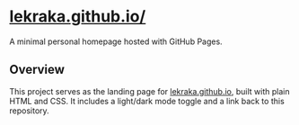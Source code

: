 # [lekraka.github.io/](https://lekraka.github.io/)

A minimal personal homepage hosted with GitHub Pages.

## Overview

This project serves as the landing page for [lekraka.github.io](https://lekraka.github.io/), built with plain HTML and CSS. It includes a light/dark mode toggle and a link back to this repository.